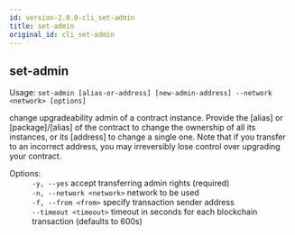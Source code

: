 ```yaml
---
id: version-2.0.0-cli_set-admin
title: set-admin
original_id: cli_set-admin
---
```


<div class="cli-command"><h2 class="cli-title">set-admin</h2><p class="cli-usage">Usage: <code>set-admin [alias-or-address] [new-admin-address] --network &lt;network&gt; [options]</code></p><p>change upgradeability admin of a contract instance. Provide the [alias] or [package]/[alias] of the contract to change the ownership of all its instances, or its [address] to change a single one. Note that if you transfer to an incorrect address, you may irreversibly lose control over upgrading your contract.<br/></p><dl><dt><span>Options:</span></dt><dd><div><code>-y, --yes</code> accept transferring admin rights (required)</div><div><code>-n, --network &lt;network&gt;</code> network to be used</div><div><code>-f, --from &lt;from&gt;</code> specify transaction sender address</div><div><code>--timeout &lt;timeout&gt;</code> timeout in seconds for each blockchain transaction (defaults to 600s)</div></dd></dl></div>
